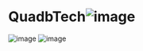 # QuadbTech![image](https://user-images.githubusercontent.com/88707901/236620616-de50a916-c107-4fe1-ba52-d70ef6a4c695.png)
![image](https://user-images.githubusercontent.com/88707901/236620628-402693f9-5be5-490c-b351-6594651543cd.png)
![image](https://user-images.githubusercontent.com/88707901/236620633-c8fda175-e117-48f6-8cee-9c5506d97580.png)
  
